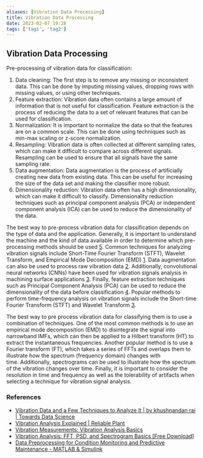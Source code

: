 ```yaml
---
aliases: [Vibration Data Processing]
title: Vibration Data Processing
date: 2023-02-07 19:28
tags: ['tag1', 'tag2']
---
```


## Vibration Data Processing

Pre-processing of vibration data for classification:

1. Data cleaning: The first step is to remove any missing or inconsistent data. This can be done by imputing missing values, dropping rows with missing values, or using other techniques.
2. Feature extraction: Vibration data often contains a large amount of information that is not useful for classification. Feature extraction is the process of reducing the data to a set of relevant features that can be used for classification.
3. Normalization: It is important to normalize the data so that the features are on a common scale. This can be done using techniques such as min-max scaling or z-score normalization.
4. Resampling: Vibration data is often collected at different sampling rates, which can make it difficult to compare across different signals. Resampling can be used to ensure that all signals have the same sampling rate.
5. Data augmentation: Data augmentation is the process of artificially creating new data from existing data. This can be useful for increasing the size of the data set and making the classifier more robust.
6. Dimensionality reduction: Vibration data often has a high dimensionality, which can make it difficult to classify. Dimensionality reduction techniques such as principal component analysis (PCA) or independent component analysis (ICA) can be used to reduce the dimensionality of the data.

The best way to pre-process vibration data for classification depends on the type of data and the application. Generally, it is important to understand the machine and the kind of data available in order to determine which pre-processing methods should be used [5](https://www.mathworks.com/help/predmaint/ug/data-preprocessing-for-condition-monitoring-and-predictive-maintenance.html). Common techniques for analyzing vibration signals include Short-Time Fourier Transform (STFT), Wavelet Transform, and Empirical Mode Decomposition (EMD) [1](https://towardsdatascience.com/vibration-data-and-a-few-techniques-to-analyze-it-549f311cd1e9). Data augmentation can also be used to process raw vibration data [2](https://www.mdpi.com/1424-8220/22/13/4813/pdf). Additionally, convolutional neural networks (CNNs) have been used for vibration signals analysis in machining surface applications [3](https://www.ncbi.nlm.nih.gov/pmc/articles/PMC8201341). Finally, feature extraction techniques such as Principal Component Analysis (PCA) can be used to reduce the dimensionality of the data before classification [4](https://www.researchgate.net/publication/343185122_Pre-processing_for_vibration_signals_features_extraction_and_selection_in_real_time_investigating_of_CNC_tool_wear). Popular methods to perform time-frequency analysis on vibration signals include the Short-time Fourier Transform (STFT) and Wavelet Transform [3](https://towardsdatascience.com/vibration-data-and-a-few-techniques-to-analyze-it-549f311cd1e9).

The best way to pre process vibration data for classifying them is to use a combination of techniques. One of the most common methods is to use an empirical mode decomposition (EMD) to disintegrate the signal into narrowband IMFs, which can then be applied to a Hilbert transform (HT) to extract the instantaneous frequencies. Another popular method is to use a Fourier transform (FT), which takes a series of FFTs and overlaps them to illustrate how the spectrum (frequency domain) changes with time. Additionally, spectrograms can be used to illustrate how the spectrum of the vibration changes over time. Finally, it is important to consider the resolution in time and frequency as well as the tolerability of artifacts when selecting a technique for vibration signal analysis.

### References

- [Vibration Data and a Few Techniques to Analyze It | by khushnandan rai | Towards Data Science](https://towardsdatascience.com/vibration-data-and-a-few-techniques-to-analyze-it-549f311cd1e9)
- [Vibration Analysis Explained | Reliable Plant](https://www.reliableplant.com/vibration-analysis-31569)
- [Vibration Measurements: Vibration Analysis Basics](https://blog.endaq.com/vibration-measurements-vibration-analysis-basics)
- [Vibration Analysis: FFT, PSD, and Spectrogram Basics [Free Download]](https://blog.endaq.com/vibration-analysis-fft-psd-and-spectrogram)
- [Data Preprocessing for Condition Monitoring and Predictive Maintenance - MATLAB & Simulink](https://www.mathworks.com/help/predmaint/ug/data-preprocessing-for-condition-monitoring-and-predictive-maintenance.html)
